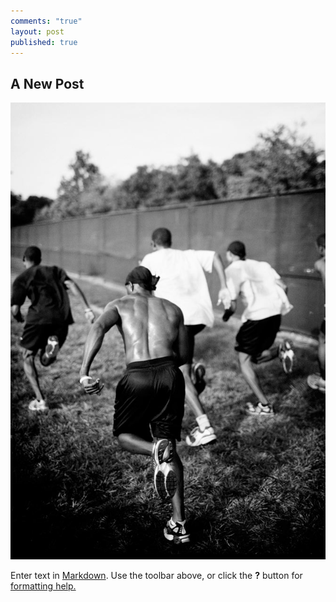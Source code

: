 ```yaml
---
comments: "true"
layout: post
published: true
---
```


## A New Post
![delete.jpg](/images/delete.jpg)

Enter text in [Markdown](http://daringfireball.net/projects/markdown/). Use the toolbar above, or click the **?** button for [formatting help.](google.com "TITLE")